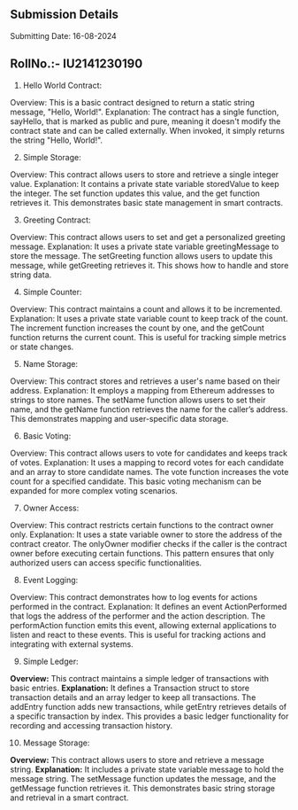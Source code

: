 ## Submission Details
Submitting Date: 16-08-2024

## RollNo.:- IU2141230190

1. Hello World Contract:

Overview: This is a basic contract designed to return a static string message, "Hello, World!".
Explanation: The contract has a single function, sayHello, that is marked as public and pure, meaning it doesn't modify the contract state and can be called externally. When invoked, it simply returns the string "Hello, World!".

2. Simple Storage:

Overview: This contract allows users to store and retrieve a single integer value.
Explanation: It contains a private state variable storedValue to keep the integer. The set function updates this value, and the get function retrieves it. This demonstrates basic state management in smart contracts.

3. Greeting Contract:

Overview: This contract allows users to set and get a personalized greeting message.
Explanation: It uses a private state variable greetingMessage to store the message. The setGreeting function allows users to update this message, while getGreeting retrieves it. This shows how to handle and store string data.

4. Simple Counter:

Overview: This contract maintains a count and allows it to be incremented.
Explanation: It uses a private state variable count to keep track of the count. The increment function increases the count by one, and the getCount function returns the current count. This is useful for tracking simple metrics or state changes.

5. Name Storage:

Overview: This contract stores and retrieves a user's name based on their address.
Explanation: It employs a mapping from Ethereum addresses to strings to store names. The setName function allows users to set their name, and the getName function retrieves the name for the caller’s address. This demonstrates mapping and user-specific data storage.

6. Basic Voting:

Overview: This contract allows users to vote for candidates and keeps track of votes.
Explanation: It uses a mapping to record votes for each candidate and an array to store candidate names. The vote function increases the vote count for a specified candidate. This basic voting mechanism can be expanded for more complex voting scenarios.

7. Owner Access:

Overview: This contract restricts certain functions to the contract owner only.
Explanation: It uses a state variable owner to store the address of the contract creator. The onlyOwner modifier checks if the caller is the contract owner before executing certain functions. This pattern ensures that only authorized users can access specific functionalities.

8. Event Logging:

Overview: This contract demonstrates how to log events for actions performed in the contract.
Explanation: It defines an event ActionPerformed that logs the address of the performer and the action description. The performAction function emits this event, allowing external applications to listen and react to these events. This is useful for tracking actions and integrating with external systems.

9. Simple Ledger:

**Overview:** This contract maintains a simple ledger of transactions with basic entries.
**Explanation:** It defines a Transaction struct to store transaction details and an array ledger to keep all transactions. The addEntry function adds new transactions, while getEntry retrieves details of a specific transaction by index. This provides a basic ledger functionality for recording and accessing transaction history.

10. Message Storage:

**Overview:** This contract allows users to store and retrieve a message string.
**Explanation:** It includes a private state variable message to hold the message string. The setMessage function updates the message, and the getMessage function retrieves it. This demonstrates basic string storage and retrieval in a smart contract.

